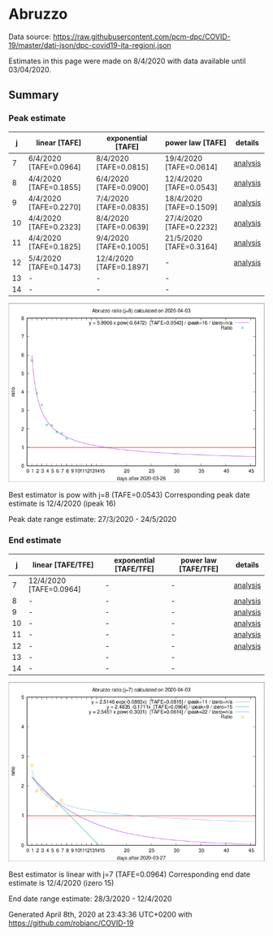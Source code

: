 # Abruzzo


Data source: https://raw.githubusercontent.com/pcm-dpc/COVID-19/master/dati-json/dpc-covid19-ita-regioni.json

Estimates in this page were made on 8/4/2020 with data available until 03/04/2020.


## Summary 

### Peak estimate 
|j|linear [TAFE]|exponential [TAFE]|power law [TAFE]|details|
|---|----|-----------|---------|-------|
|7|6/4/2020 [TAFE=0.0964]|8/4/2020 [TAFE=0.0815]|19/4/2020 [TAFE=0.0614]|[analysis](COVID-19_abruzzo_j7_2020-04-03.md)|
|8|4/4/2020 [TAFE=0.1855]|6/4/2020 [TAFE=0.0900]|12/4/2020 [TAFE=0.0543]|[analysis](COVID-19_abruzzo_j8_2020-04-03.md)|
|9|4/4/2020 [TAFE=0.2270]|7/4/2020 [TAFE=0.0835]|18/4/2020 [TAFE=0.1509]|[analysis](COVID-19_abruzzo_j9_2020-04-03.md)|
|10|4/4/2020 [TAFE=0.2323]|8/4/2020 [TAFE=0.0639]|27/4/2020 [TAFE=0.2232]|[analysis](COVID-19_abruzzo_j10_2020-04-03.md)|
|11|4/4/2020 [TAFE=0.1825]|9/4/2020 [TAFE=0.1005]|21/5/2020 [TAFE=0.3164]|[analysis](COVID-19_abruzzo_j11_2020-04-03.md)|
|12|5/4/2020 [TAFE=0.1473]|12/4/2020 [TAFE=0.1897]|-|[analysis](COVID-19_abruzzo_j12_2020-04-03.md)|
|13|-|-|-||
|14|-|-|-||

![best peak estimate](COVID-19_abruzzo_j8_2020-04-03.png)

Best estimator is pow with j=8 (TAFE=0.0543)
Corresponding peak date estimate is 12/4/2020 (ipeak 16)


Peak date range estimate: 27/3/2020 - 24/5/2020

### End estimate 
|j|linear [TAFE/TFE]|exponential [TAFE/TFE]|power law [TAFE/TFE]|details|
|---|----|-----------|---------|-------|
|7|12/4/2020 [TAFE=0.0964]|-|-|[analysis](COVID-19_abruzzo_j7_2020-04-03.md)|
|8|-|-|-|[analysis](COVID-19_abruzzo_j8_2020-04-03.md)|
|9|-|-|-|[analysis](COVID-19_abruzzo_j9_2020-04-03.md)|
|10|-|-|-|[analysis](COVID-19_abruzzo_j10_2020-04-03.md)|
|11|-|-|-|[analysis](COVID-19_abruzzo_j11_2020-04-03.md)|
|12|-|-|-|[analysis](COVID-19_abruzzo_j12_2020-04-03.md)|
|13|-|-|-||
|14|-|-|-||

![best zero estimate](COVID-19_abruzzo_j7_2020-04-03.png)

Best estimator is linear with j=7 (TAFE=0.0964)
Corresponding end date estimate is 12/4/2020 (izero 15)


End date range estimate: 28/3/2020 - 12/4/2020

Generated April 8th, 2020 at 23:43:36 UTC+0200 with https://github.com/robianc/COVID-19
